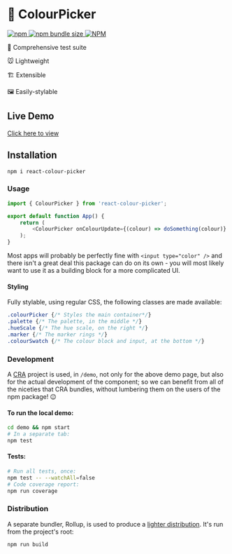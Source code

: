 # 🎨 ColourPicker
[![npm](https://img.shields.io/npm/v/react-colour-picker?color=%23cc3534)
![npm bundle size](https://img.shields.io/bundlephobia/min/react-colour-picker)
![NPM](https://img.shields.io/npm/l/react-colour-picker)](https://www.npmjs.com/package/react-colour-picker)

🧪 Comprehensive test suite

🐭 Lightweight

🏗 Extensible

🖼 Easily-stylable

## Live Demo
[Click here to view](http://samchristy.github.io/ColourPicker/)

## Installation
`npm i react-colour-picker`

### Usage
```typescript jsx
import { ColourPicker } from 'react-colour-picker';

export default function App() {
    return (
        <ColourPicker onColourUpdate={(colour) => doSomething(colour)} />
    );
}
````
Most apps will probably be perfectly fine with `<input type="color" />` and there isn't a great 
deal this package can do on its own - you will most likely want to use it as a building block 
for a more complicated UI.

#### Styling
Fully stylable, using regular CSS, the following classes are made available:
```css
.colourPicker {/* Styles the main container*/}
.palette {/* The palette, in the middle */}
.hueScale {/* The hue scale, on the right */}
.marker {/* The marker rings */}
.colourSwatch {/* The colour block and input, at the bottom */}
```

### Development
A [CRA](https://create-react-app.dev/docs/getting-started/) project is used, in `/demo`, not only
for the above demo page, but also for the actual development of the component; so we can benefit
from all of the niceties that CRA bundles, without lumbering them on the users of the npm
package! 😉

#### To run the local demo:
```bash
cd demo && npm start
# In a separate tab:
npm test
```
#### Tests:
```bash
# Run all tests, once:
npm test -- --watchAll=false
# Code coverage report:
npm run coverage
```

### Distribution
A separate bundler, Rollup, is used to produce a 
[lighter distribution](https://blog.logrocket.com/does-my-bundle-look-big-in-this/). It's 
run from the project's root:
```bash
npm run build
```